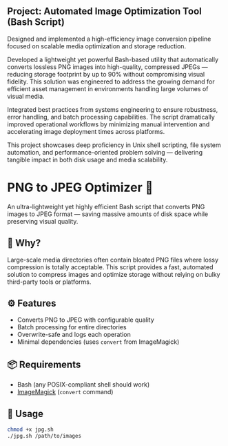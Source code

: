 ## Project: Automated Image Optimization Tool (Bash Script)

Designed and implemented a high-efficiency image conversion pipeline focused on scalable media optimization and storage reduction.

Developed a lightweight yet powerful Bash-based utility that automatically converts lossless PNG images into high-quality, compressed JPEGs — reducing storage footprint by up to 90% without compromising visual fidelity. This solution was engineered to address the growing demand for efficient asset management in environments handling large volumes of visual media.

Integrated best practices from systems engineering to ensure robustness, error handling, and batch processing capabilities. The script dramatically improved operational workflows by minimizing manual intervention and accelerating image deployment times across platforms.

This project showcases deep proficiency in Unix shell scripting, file system automation, and performance-oriented problem solving — delivering tangible impact in both disk usage and media scalability.

# PNG to JPEG Optimizer 🚀

An ultra-lightweight yet highly efficient Bash script that converts PNG images to JPEG format — saving massive amounts of disk space while preserving visual quality.

## 🧠 Why?

Large-scale media directories often contain bloated PNG files where lossy compression is totally acceptable. This script provides a fast, automated solution to compress images and optimize storage without relying on bulky third-party tools or platforms.

## ⚙️ Features

- Converts PNG to JPEG with configurable quality
- Batch processing for entire directories
- Overwrite-safe and logs each operation
- Minimal dependencies (uses `convert` from ImageMagick)

## 📦 Requirements

- Bash (any POSIX-compliant shell should work)
- [ImageMagick](https://imagemagick.org/) (`convert` command)

## 🚀 Usage

```bash
chmod +x jpg.sh
./jpg.sh /path/to/images


